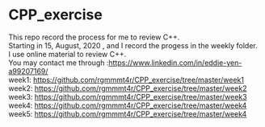 # CPP_exercise
 This repo record the process for me to review C++.  
 Starting in  15, August, 2020 , and I record the progess in the weekly folder.  
 I use online material to review C++.  
 You may contact me through :https://www.linkedin.com/in/eddie-yen-a99207169/  
 week1: https://github.com/rgmmmt4r/CPP_exercise/tree/master/week1  
 week2: https://github.com/rgmmmt4r/CPP_exercise/tree/master/week2  
 week3: https://github.com/rgmmmt4r/CPP_exercise/tree/master/week3  
 week4: https://github.com/rgmmmt4r/CPP_exercise/tree/master/week4  
 week5: https://github.com/rgmmmt4r/CPP_exercise/tree/master/week4    
 
 


